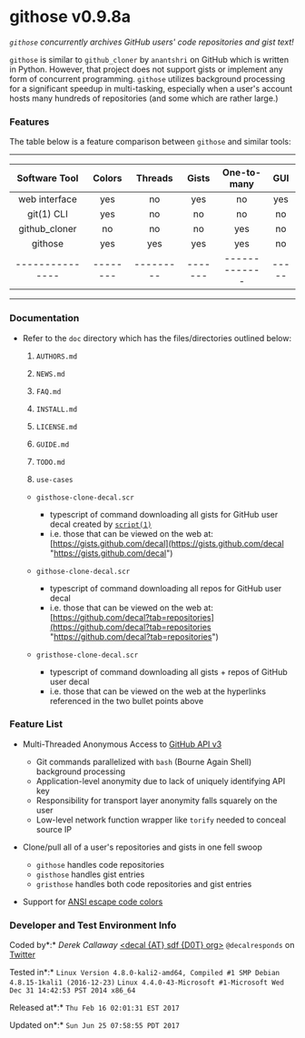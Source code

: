 **githose v0.9.8a**
===============

_`githose` concurrently archives GitHub users' code repositories and gist text!_

`githose` is similar to `github_cloner` by `anantshri` on GitHub which is written in
Python.  However, that project does not support gists or implement any form of 
concurrent programming.  `githose` utilizes background processing for a significant 
speedup in multi-tasking, especially when a user's account hosts many hundreds 
of repositories (and some which are rather large.) 


### Features

The table below is a feature comparison between `githose` and similar tools:

***

| Software Tool | Colors | Threads | Gists | One-to-many | GUI |
|:-------------:|:------:|:-------:|:-----:|:-----------:|:---:|
| web interface |  yes   |   no    |  yes  |     no      | yes |
| git(1) CLI    |  yes   |   no    |   no  |     no      |  no |
| github_cloner |   no   |   no    |   no  |    yes      |  no |
| githose       |  yes   |  yes    |  yes  |    yes      |  no |
|---------------|--------|---------|-------|-------------|-----|

***


### Documentation

* Refer to the `doc` directory which has the files/directories outlined below:

  1. `AUTHORS.md`

  2. `NEWS.md`

  3. `FAQ.md`

  4. `INSTALL.md`

  5. `LICENSE.md`

  6. `GUIDE.md`

  7. `TODO.md`

  8. `use-cases` 
    * `gisthose-clone-decal.scr`
      - typescript of command downloading all gists for GitHub user decal created by [`script(1)`](http://www.manpagez.com/man/1/script/ "make typescript of terminal session")
      - i.e. those that can be viewed on the web at: [https://gists.github.com/decal](https://gists.github.com/decal "https://gists.github.com/decal")

    * `githose-clone-decal.scr`
      - typescript of command downloading all repos for GitHub user decal
      - i.e. those that can be viewed on the web at: [https://github.com/decal?tab=repositories](https://github.com/decal?tab=repositories "https://github.com/decal?tab=repositories")

    * `gristhose-clone-decal.scr`
      - typescript of command downloading all gists + repos of GitHub user decal
      - i.e. those that can be viewed on the web at the hyperlinks referenced in the two bullet points above


### Feature List

* Multi-Threaded Anonymous Access to [GitHub API v3](https://developer.github.com/v3/) 
  - Git commands parallelized with `bash` (Bourne Again Shell) background processing 
  - Application-level anonymity due to lack of uniquely identifying API key
  - Responsibility for transport layer anonymity falls squarely on the user 
  - Low-level network function wrapper like `torify` needed to conceal source IP

* Clone/pull all of a user's repositories and gists in one fell swoop
  - `githose` handles code repositories
  - `gisthose` handles gist entries
  - `gristhose` handles both code repositories and gist entries

* Support for [ANSI escape code colors](https://en.wikipedia.org/wiki/ANSI_escape_code#Colors)


### Developer and Test Environment Info

Coded by*:*    _Derek Callaway_ [<decal {AT} sdf {D0T} org>](mailto:decal@sdf.org)
               `@decalresponds` on [Twitter](https://github.com/decalresponds)

Tested in*:*   `Linux Version 4.8.0-kali2-amd64, Compiled #1 SMP Debian 4.8.15-1kali1 (2016-12-23)`
               `Linux 4.4.0-43-Microsoft #1-Microsoft Wed Dec 31 14:42:53 PST 2014 x86_64`

Released at*:* `Thu Feb 16 02:01:31 EST 2017`

Updated on*:*  `Sun Jun 25 07:58:55 PDT 2017`

